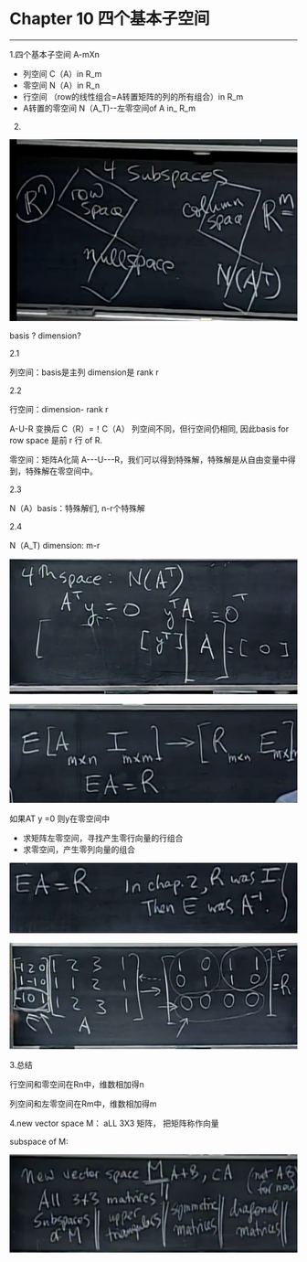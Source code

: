 # Chapter 10 四个基本子空间

---

1.四个基本子空间 A-mXn

* 列空间 C（A）in R\_m
* 零空间 N（A）in R\_n
* 行空间 （row的线性组合=A转置矩阵的列的所有组合）in R\_m
* A转置的零空间 N（A_T\)--左零空间of A     in_ R\_m

2.

![](/assets/微信图片_20180114090451.png)

basis ? dimension?

2.1

列空间：basis是主列  dimension是 rank r

2.2

行空间：dimension- rank r

A-U-R 变换后  C（R）=！C（A） 列空间不同，但行空间仍相同,  因此basis for row space 是前 r 行 of R.

零空间：矩阵A化简 A---U---R，我们可以得到特殊解，特殊解是从自由变量中得到，特殊解在零空间中。

2.3 

N（A）basis：特殊解们, n-r个特殊解

2.4

N（A\_T\) dimension: m-r

![](/assets/微信图片_20180114090517.png)

![](/assets/微信图片_20180114090521.png)

如果AT y =0  则y在零空间中

* 求矩阵左零空间，寻找产生零行向量的行组合
* 求零空间，产生零列向量的组合 

![](/assets/微信图片_20180114090524.png)

![](/assets/微信图片_20180114090526.png)

3.总结

行空间和零空间在Rn中，维数相加得n

列空间和左零空间在Rm中，维数相加得m

4.new vector space M： aLL 3X3 矩阵， 把矩阵称作向量

subspace of M:

![](/assets/微信图片_20180114090528.png)


